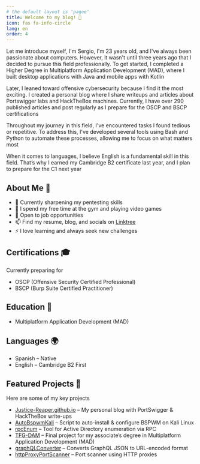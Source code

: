 ```yaml
---
# the default layout is 'pagoe'
title: Welcome to my blog! 👋
icon: fas fa-info-circle
lang: en
order: 4
---
```


Let me introduce myself, I'm Sergio, I'm 23 years old, and I've always been passionate about computers. However, it wasn't until three years ago that I decided to pursue this field professionally. To get started, I completed a Higher Degree in Multiplatform Application Development (MAD), where I built desktop applications with Java and mobile apps with Kotlin

Later, I leaned toward offensive cybersecurity because I find it the most exciting. I created a personal blog where I share writeups and articles about Portswigger labs and HackTheBox machines. Currently, I have over 290 published articles and post regularly as I prepare for the OSCP and BSCP certifications

Throughout my journey in this field, I've encountered tasks I found tedious or repetitive. To address this, I've developed several tools using Bash and Python to automate these processes, allowing me to focus on what matters most

When it comes to languages, I believe English is a fundamental skill in this field. That’s why I earned my Cambridge B2 certificate last year, and I plan to prepare for the C1 next year

## About Me 🚀

- 🔭 Currently sharpening my pentesting skills
- 💪 I spend my free time at the gym and playing video games
- 💼 Open to job opportunities
- 📫 Find my resume, blog, and socials on [Linktree](https://linktr.ee/Justice_Reaper)
- ⚡ I love learning and always seek new challenges

## Certifications 🎓

Currently preparing for

- OSCP (Offensive Security Certified Professional)
- BSCP (Burp Suite Certified Practitioner)

## Education 📜

- Multiplatform Application Development (MAD)

## Languages 🌍

- Spanish – Native
- English – Cambridge B2 First

## Featured Projects 🌟

Here are some of my key projects

- [Justice-Reaper.github.io](https://github.com/Justice-Reaper/Justice-Reaper.github.io) – My personal blog with PortSwigger & HackTheBox write-ups
- [AutoBspwmKali](https://github.com/Justice-Reaper/AutoBspwmKali.git) – Script to auto-install & configure BSPWM on Kali Linux
- [rpcEnum](https://github.com/Justice-Reaper/rpcEnum.git) – Tool for Active Directory enumeration via RPC
- [TFG-DAM](https://github.com/Justice-Reaper/TFG-DAM.git) – Final project for my associate’s degree in Multiplatform Application Development (MAD)
- [graphQLConverter](https://github.com/Justice-Reaper/graphQLConverter.git) – Converts GraphQL JSON to URL-encoded format
- [httpProxyPortScanner](https://github.com/Justice-Reaper/httpProxyPortScanner.git) – Port scanner using HTTP proxies
